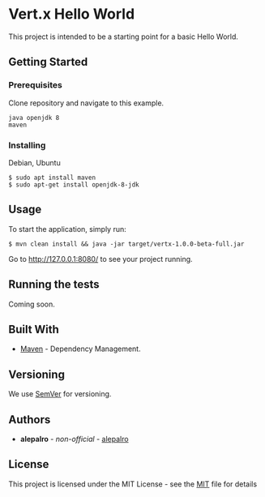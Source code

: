 # Vert.x Hello World

This project is intended to be a starting point for a basic Hello World.

## Getting Started

### Prerequisites

Clone repository and navigate to this example.

```
java openjdk 8
maven
```

### Installing

Debian, Ubuntu

```
$ sudo apt install maven
$ sudo apt-get install openjdk-8-jdk
```

## Usage

To start the application, simply run:
```
$ mvn clean install && java -jar target/vertx-1.0.0-beta-full.jar
```
Go to http://127.0.0.1:8080/ to see your project running.

## Running the tests

Coming soon.

## Built With

* [Maven](https://maven.apache.org/) - Dependency Management.

## Versioning

We use [SemVer](http://semver.org/) for versioning.

## Authors

* **alepalro** - *non-official* - [alepalro](https://github.com/kratark)

## License

This project is licensed under the MIT License - see the [MIT](https://opensource.org/licenses/MIT) file for details



